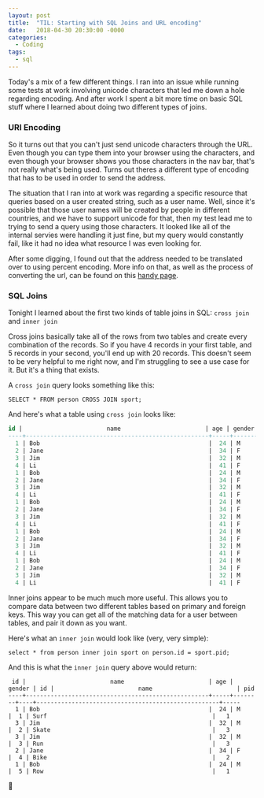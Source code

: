 ```yaml
---
layout: post
title:  "TIL: Starting with SQL Joins and URL encoding"
date:   2018-04-30 20:30:00 -0000
categories:
  - Coding
tags:
  - sql
---
```

Today's a mix of a few different things. I ran into an issue while running some tests at work involving unicode characters that led me down a hole regarding encoding. And after work I spent a bit more time on basic SQL stuff where I learned about doing two different types of joins.

### URI Encoding
So it turns out that you can't just send unicode characters through the URL. Even though you can type them into your browser using the characters, and even though your browser shows you those characters in the nav bar, that's not really what's being used. Turns out theres a different type of encoding that has to be used in order to send the address.

The situation that I ran into at work was regarding a specific resource that queries based on a user created string, such as a user name. Well, since it's possible that those user names will be created by people in different countries, and we have to support unicode for that, then my test lead me to trying to send a query using those characters. It looked like all of the internal servies were handling it just fine, but my query would constantly fail, like it had no idea what resource I was even looking for.

After some digging, I found out that the address needed to be translated over to using percent encoding. More info on that, as well as the process of converting the url, can be found on this [handy page](https://www.url-encode-decode.com/).

### SQL Joins
Tonight I learned about the first two kinds of table joins in SQL: `cross join` and `inner join`

Cross joins basically take all of the rows from two tables and create every combination of the records. So if you have 4 records in your first table, and 5 records in your second, you'll end up with 20 records. This doesn't seem to be very helpful to me right now, and I'm struggling to see a use case for it. But it's a thing that exists.

A `cross join` query looks something like this:
```
SELECT * FROM person CROSS JOIN sport;
```

And here's what a table using `cross join` looks like:
```sql
id |                        name                        | age | gender | id |                        name                        | pid 
----+----------------------------------------------------+-----+--------+----+----------------------------------------------------+-----
  1 | Bob                                                |  24 | M      |  1 | Surf                                               |   1
  2 | Jane                                               |  34 | F      |  1 | Surf                                               |   1
  3 | Jim                                                |  32 | M      |  1 | Surf                                               |   1
  4 | Li                                                 |  41 | F      |  1 | Surf                                               |   1
  1 | Bob                                                |  24 | M      |  2 | Skate                                              |   3
  2 | Jane                                               |  34 | F      |  2 | Skate                                              |   3
  3 | Jim                                                |  32 | M      |  2 | Skate                                              |   3
  4 | Li                                                 |  41 | F      |  2 | Skate                                              |   3
  1 | Bob                                                |  24 | M      |  3 | Run                                                |   3
  2 | Jane                                               |  34 | F      |  3 | Run                                                |   3
  3 | Jim                                                |  32 | M      |  3 | Run                                                |   3
  4 | Li                                                 |  41 | F      |  3 | Run                                                |   3
  1 | Bob                                                |  24 | M      |  4 | Bike                                               |   2
  2 | Jane                                               |  34 | F      |  4 | Bike                                               |   2
  3 | Jim                                                |  32 | M      |  4 | Bike                                               |   2
  4 | Li                                                 |  41 | F      |  4 | Bike                                               |   2
  1 | Bob                                                |  24 | M      |  5 | Row                                                |   1
  2 | Jane                                               |  34 | F      |  5 | Row                                                |   1
  3 | Jim                                                |  32 | M      |  5 | Row                                                |   1
  4 | Li                                                 |  41 | F      |  5 | Row                                                |   1
```

Inner joins appear to be much much more useful. This allows you to compare data between two different tables based on primary and foreign keys. This way you can get all of the matching data for a user between tables, and pair it down as you want.

Here's what an `inner join` would look like (very, very simple):
```
select * from person inner join sport on person.id = sport.pid;
```

And this is what the `inner join` query above would return:
```
 id |                        name                        | age | gender | id |                        name                        | pid 
----+----------------------------------------------------+-----+--------+----+----------------------------------------------------+-----
  1 | Bob                                                |  24 | M      |  1 | Surf                                               |   1
  3 | Jim                                                |  32 | M      |  2 | Skate                                              |   3
  3 | Jim                                                |  32 | M      |  3 | Run                                                |   3
  2 | Jane                                               |  34 | F      |  4 | Bike                                               |   2
  1 | Bob                                                |  24 | M      |  5 | Row                                                |   1
```

💚